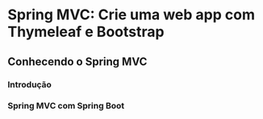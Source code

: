 # Spring MVC: Crie uma web app com Thymeleaf e Bootstrap 

## Conhecendo o Spring MVC

### Introdução

### Spring MVC com Spring Boot